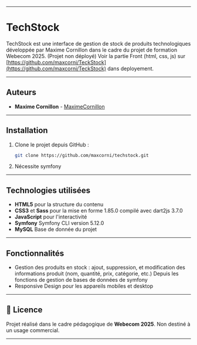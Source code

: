 
---

# TechStock

TechStock est une interface de gestion de stock de produits technologiques développée par Maxime Cornillon dans le cadre du projet de formation Webecom 2025. (Projet non déployé)
Voir la partie Front (html, css, js) sur [https://github.com/maxcorni/TeckStock](https://github.com/maxcorni/TeckStock) dans deployement.

---

## Auteurs

- **Maxime Cornillon** - [MaximeCornillon](https://github.com/maxcorni)

---

## Installation

1. Clone le projet depuis GitHub :

    ```bash
    git clone https://github.com/maxcorni/techstock.git
    ```

2. Nécessite symfony

---

## Technologies utilisées

- **HTML5** pour la structure du contenu
- **CSS3** et **Sass** pour la mise en forme 1.85.0 compilé avec dart2js 3.7.0
- **JavaScript** pour l'interactivité
- **Symfony**  Symfony CLI version 5.12.0
- **MySQL**  Base de donnée du projet


---

## Fonctionnalités

- Gestion des produits en stock : ajout, suppression, et modification des informations produit (nom, quantité, prix, catégorie, etc.) Depuis les fonctions de gestion de bases de données de symfony
- Responsive Design pour les appareils mobiles et desktop


---

## 📄 Licence
Projet réalisé dans le cadre pédagogique de **Webecom 2025**. Non destiné à un usage commercial.

--- 

